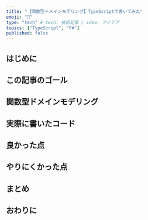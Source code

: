 ```yaml
---
title: "【関数型ドメインモデリング】TypeScriptで書いてみた"
emoji: "📝"
type: "tech" # tech: 技術記事 / idea: アイデア
topics: ["TypeScript", "F#"]
published: false
---
```


## はじめに

## この記事のゴール

## 関数型ドメインモデリング

## 実際に書いたコード

## 良かった点

## やりにくかった点

## まとめ

## おわりに
